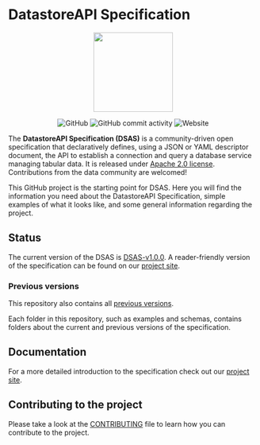# DatastoreAPI Specification

<p align="center">
  <img height="160px" src ="./docs/site/images/logos/opendatamesh-small.png" />
</p>

<p align="center">
<img alt="GitHub" src="https://img.shields.io/github/license/opendatamesh-initiative/odm-specification-datastoreapi">
<img alt="GitHub commit activity" src="https://img.shields.io/github/commit-activity/w/opendatamesh-initiative/odm-specification-datastoreapi">
<img alt="Website" src="https://img.shields.io/website?url=https%3A%2F%2Fdpds.opendatamesh.org%2F">
</p>

The **DatastoreAPI Specification (DSAS)** is a community-driven open specification that declaratively defines, using a JSON or YAML descriptor document, the API to establish a connection and query a database service managing tabular data.  It is released under [Apache 2.0 license](./LICENSE). Contributions from the data community are welcomed!

This GitHub project is the starting point for DSAS. Here you will find the information you need about the DatastoreAPI Specification, simple examples of what it looks like, and some general information regarding the project.

## Status
The current version of the DSAS  is [DSAS-v1.0.0](./versions/1.0.0.md).
A reader-friendly version of the specification can be found on our [project site](https://dpds.opendatamesh.org/specifications/dsas/1.0.0/).

### Previous versions
This repository also contains all [previous versions](./versions).

Each folder in this repository, such as examples and schemas, contains folders about the current and previous versions of the specification.

## Documentation
For a more detailed introduction to the specification check out our [project site](https://dpds.opendatamesh.org/).

## Contributing to the project
Please take a look at the [CONTRIBUTING](CONTRIBUTING.md) file to learn how you can contribute to the project.



